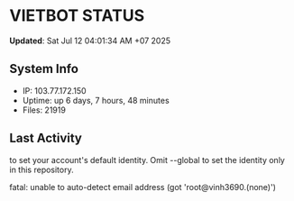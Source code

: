 # VIETBOT STATUS
**Updated**: Sat Jul 12 04:01:34 AM +07 2025

## System Info
- IP: 103.77.172.150
- Uptime: up 6 days, 7 hours, 48 minutes
- Files: 21919

## Last Activity

to set your account's default identity.
Omit --global to set the identity only in this repository.

fatal: unable to auto-detect email address (got 'root@vinh3690.(none)')

